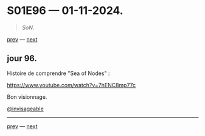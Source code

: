 # S01E96 — 01-11-2024.

> *SoN.*

[prev](S01E95-31-10-2024.md) — [next](S01E01-29-07-2024.md)     

## jour 96.

Histoire de comprendre "Sea of Nodes" :

https://www.youtube.com/watch?v=7hENC8mp77c

Bon visionnage.

[@invisageable](https://twitter.com/invisageable)   

---

[prev](S01E95-31-10-2024.md) — [next](S01E01-29-07-2024.md)   
